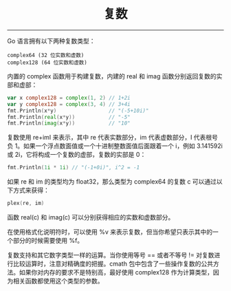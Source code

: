 <center><h1>复数</h1></center>

---

Go 语言拥有以下两种复数类型：

```
complex64 (32 位实数和虚数)
complex128 (64 位实数和虚数)
```

内置的 complex 函数用于构建复数，内建的 real 和 imag 函数分别返回复数的实部和虚部：

```go
var x complex128 = complex(1, 2) // 1+2i
var y complex128 = complex(3, 4) // 3+4i
fmt.Println(x*y)                 // "(-5+10i)"
fmt.Println(real(x*y))           // "-5"
fmt.Println(imag(x*y))           // "10"
```

复数使用 re+imI 来表示，其中 re 代表实数部分，im 代表虚数部分，I 代表根号负 1。如果一个浮点数面值或一个十进制整数面值后面跟着一个 i，例如 3.141592i 或 2i，它将构成一个复数的虚部，复数的实部是 0：

```go
fmt.Println(1i * 1i) // "(-1+0i)", i^2 = -1
```

如果 re 和 im 的类型均为 float32，那么类型为 complex64 的复数 c 可以通过以下方式来获得：

```go
plex(re, im)
```

函数 real(c) 和 imag(c) 可以分别获得相应的实数和虚数部分。

在使用格式化说明符时，可以使用 %v 来表示复数，但当你希望只表示其中的一个部分的时候需要使用 %f。

复数支持和其它数字类型一样的运算。当你使用等号 == 或者不等号 != 对复数进行比较运算时，注意对精确度的把握。cmath 包中包含了一些操作复数的公共方法。如果你对内存的要求不是特别高，最好使用 complex128 作为计算类型，因为相关函数都使用这个类型的参数。
